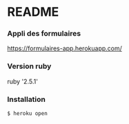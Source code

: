 # README

### Appli des formulaires

https://formulaires-app.herokuapp.com/

### Version ruby

ruby '2.5.1'

### Installation

```
$ heroku open
```
